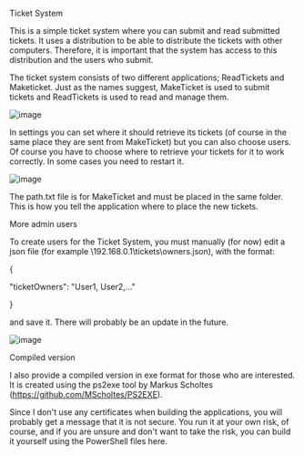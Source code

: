 Ticket System

This is a simple ticket system where you can submit and read submitted tickets. It uses a distribution to be able to distribute the tickets with other computers. Therefore, it is important that the system has access to this distribution and the users who submit.

The ticket system consists of two different applications; ReadTickets and Maketicket. Just as the names suggest, MakeTicket is used to submit tickets and ReadTickets is used to read and manage them.

![image](https://github.com/user-attachments/assets/c4ff919a-456d-4ada-b60e-a07f5b91f743)

In settings you can set where it should retrieve its tickets (of course in the same place they are sent from MakeTicket) but you can also choose users. Of course you have to choose where to retrieve your tickets for it to work correctly. In some cases you need to restart it.



![image](https://github.com/user-attachments/assets/d27cda0b-5f3c-40e1-8f44-031bbee6bc2c)

The path.txt file is for MakeTicket and must be placed in the same folder. This is how you tell the application where to place the new tickets.



More admin users

To create users for the Ticket System, you must manually (for now) edit a json file (for example \\192.168.0.1\tickets\owners.json), with the format:

{

"ticketOwners": "User1, User2,..."

}

and save it. There will probably be an update in the future.

![image](https://github.com/user-attachments/assets/54743df9-6d17-4a68-ad8a-10e82265ed5e)



Compiled version

I also provide a compiled version in exe format for those who are interested. It is created using the ps2exe tool by Markus Scholtes (https://github.com/MScholtes/PS2EXE). 

Since I don't use any certificates when building the applications, you will probably get a message that it is not secure. You run it at your own risk, of course, and if you are unsure and don't want to take the risk, you can build it yourself using the PowerShell files here.
